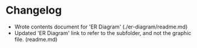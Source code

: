 # Changelog

* Wrote contents document for 'ER Diagram' (./er-diagram/readme.md)
* Updated 'ER Diagram' link to refer to the subfolder, and not the graphic file. (readme.md)